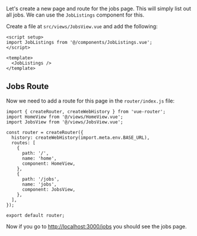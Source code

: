 Let's create a new page and route for the jobs page. This will simply list out all jobs. We can use the `JobListings` component for this.

Create a file at `src/views/JobsView.vue` and add the following:

```
<script setup>
import JobListings from '@/components/JobListings.vue';
</script>

<template>
  <JobListings />
</template>
```

## Jobs Route

Now we need to add a route for this page in the `router/index.js` file:

```
import { createRouter, createWebHistory } from 'vue-router';
import HomeView from '@/views/HomeView.vue';
import JobsView from '@/views/JobsView.vue';

const router = createRouter({
  history: createWebHistory(import.meta.env.BASE_URL),
  routes: [
    {
      path: '/',
      name: 'home',
      component: HomeView,
    },
    {
      path: '/jobs',
      name: 'jobs',
      component: JobsView,
    },
  ],
});

export default router;
```

Now if you go to [http://localhost:3000/jobs](http://localhost:3000/jobs) you should see the jobs page.
